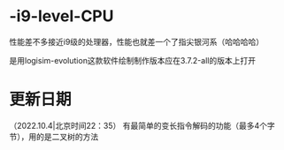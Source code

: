 # -i9-level-CPU

性能差不多接近i9级的处理器，性能也就差一个了指尖银河系（哈哈哈哈）

是用logisim-evolution这款软件绘制制作版本应在3.7.2-all的版本上打开

# 更新日期
（2022.10.4|北京时间22：35）
  有最简单的变长指令解码的功能（最多4个字节），用的是二叉树的方法
